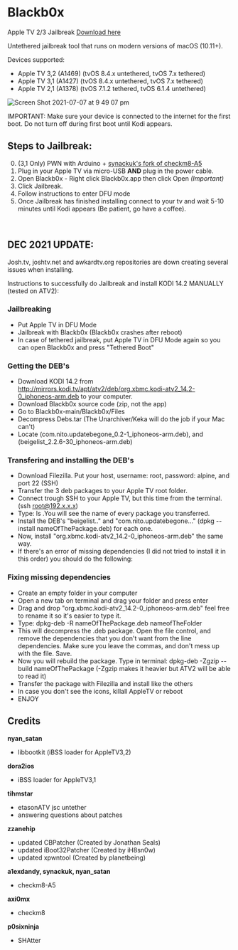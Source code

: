 # Blackb0x
 Apple TV 2/3 Jailbreak [Download here](https://github.com/NSSpiral/Blackb0x/releases)


Untethered jailbreak tool that runs on modern versions of macOS (10.11+). 


Devices supported: 
- Apple TV 3,2 (A1469) (tvOS 8.4.x untethered, tvOS 7.x tethered)
- Apple TV 3,1 (A1427) (tvOS 8.4.x untethered, tvOS 7.x tethered)
- Apple TV 2,1 (A1378) (tvOS 7.1.2 tethered, tvOS 6.1.4 untethered)

![Screen Shot 2021-07-07 at 9 49 07 pm](https://user-images.githubusercontent.com/32339783/124758042-8c1de500-df71-11eb-8db3-32a34e2ed3a2.png)

IMPORTANT: 
Make sure your device is connected to the internet for the first boot. Do not turn off during first boot until Kodi appears.

## Steps to Jailbreak: 

0. (3,1 Only) PWN with Arduino + [synackuk's fork of checkm8-A5](https://github.com/synackuk/checkm8-a5)
1. Plug in your Apple TV via micro-USB **AND** plug in the power cable.
2. Open Blackb0x - Right click Blackb0x.app then click Open *(Important)*
3. Click Jailbreak.
4. Follow instructions to enter DFU mode
5. Once Jailbreak has finished installing connect to your tv and wait 5-10 minutes until Kodi appears (Be patient, go have a coffee).

<br>

## DEC 2021 UPDATE:
Josh.tv, joshtv.net and awkardtv.org repositories are down creating several issues when installing.

Instructions to successfully do Jailbreak and install KODI 14.2 MANUALLY (tested on ATV2):

### Jailbreaking
- Put Apple TV in DFU Mode
- Jailbreak with Blackb0x (Blackb0x crashes after reboot)
- In case of tethered jailbreak, put Apple TV in DFU Mode again so you can open Blackb0x and press "Tethered Boot"

### Getting the DEB's
- Download KODI 14.2 from http://mirrors.kodi.tv/apt/atv2/deb/org.xbmc.kodi-atv2_14.2-0_iphoneos-arm.deb to your computer.
- Download Blackb0x source code (zip, not the app)
- Go to Blackb0x-main/Blackb0x/Files
- Decompress Debs.tar (The Unarchiver/Keka will do the job if your Mac can't)
- Locate (com.nito.updatebegone_0.2-1_iphoneos-arm.deb), and (beigelist_2.2.6-30_iphoneos-arm.deb)

### Transfering and installing the DEB's
- Download Filezilla. Put your host, username: root, password: alpine, and port 22 (SSH)
- Transfer the 3 deb packages to your Apple TV root folder.
- Connect trough SSH to your Apple TV, but this time from the terminal. (ssh root@192.x.x.x)
- Type: ls .You will see the name of every package you transferred.
- Install the DEB's "beigelist.." and "com.nito.updatebegone..." (dpkg --install nameOfThePackage.deb) for each one.
- Now, install "org.xbmc.kodi-atv2_14.2-0_iphoneos-arm.deb" the same way. 
- If there's an error of missing dependencies (I did not tried to install it in this order) you should do the following:

### Fixing missing dependencies
- Create an empty folder in your computer
- Open a new tab on terminal and drag your folder and press enter
- Drag and drop "org.xbmc.kodi-atv2_14.2-0_iphoneos-arm.deb" feel free to rename it so it's easier to type it.
- Type: dpkg-deb -R nameOfThePackage.deb nameofTheFolder
- This will decompress the .deb package. Open the file control, and remove the dependencies that you don't want from the line dependencies. Make sure you leave the commas, and don't mess up with the file. Save.
- Now you will rebuild the package. Type in terminal: dpkg-deb -Zgzip --build nameOfThePackage (-Zgzip makes it heavier but ATV2 will be able to read it)
- Transfer the package with Filezilla and install like the others
- In case you don't see the icons, killall AppleTV or reboot
- ENJOY


## Credits
**nyan_satan**
* libbootkit (iBSS loader for AppleTV3,2)

**dora2ios**
* iBSS loader for AppleTV3,1

**tihmstar**
* etasonATV jsc untether
* answering questions about patches

**zzanehip**
* updated CBPatcher (Created by Jonathan Seals)
* updated iBoot32Patcher (Created by iH8sn0w)
* updated xpwntool (Created by planetbeing)

**a1exdandy, synackuk, nyan_satan**
* checkm8-A5

**axi0mx**
* checkm8

**p0sixninja**
* SHAtter
